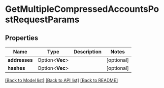 # GetMultipleCompressedAccountsPostRequestParams

## Properties

Name | Type | Description | Notes
------------ | ------------- | ------------- | -------------
**addresses** | Option<**Vec<String>**> |  | [optional]
**hashes** | Option<**Vec<String>**> |  | [optional]

[[Back to Model list]](../README.md#documentation-for-models) [[Back to API list]](../README.md#documentation-for-api-endpoints) [[Back to README]](../README.md)


